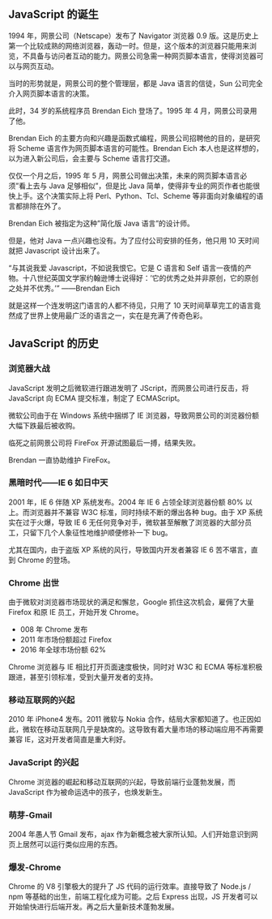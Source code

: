 ## JavaScript 的诞生

1994 年，网景公司（Netscape）发布了 Navigator 浏览器 0.9 版。这是历史上第一个比较成熟的网络浏览器，轰动一时。但是，这个版本的浏览器只能用来浏览，不具备与访问者互动的能力。网景公司急需一种网页脚本语言，使得浏览器可以与网页互动。

当时的形势就是，网景公司的整个管理层，都是 Java 语言的信徒，Sun 公司完全介入网页脚本语言的决策。

此时，34 岁的系统程序员 Brendan Eich 登场了。1995 年 4 月，网景公司录用了他。

Brendan Eich 的主要方向和兴趣是函数式编程，网景公司招聘他的目的，是研究将 Scheme 语言作为网页脚本语言的可能性。Brendan Eich 本人也是这样想的，以为进入新公司后，会主要与 Scheme 语言打交道。

仅仅一个月之后，1995 年 5 月，网景公司做出决策，未来的网页脚本语言必须”看上去与 Java 足够相似”，但是比 Java 简单，使得非专业的网页作者也能很快上手。这个决策实际上将 Perl、Python、Tcl、Scheme 等非面向对象编程的语言都排除在外了。

Brendan Eich 被指定为这种”简化版 Java 语言”的设计师。

但是，他对 Java 一点兴趣也没有。为了应付公司安排的任务，他只用 10 天时间就把 Javascript 设计出来了。

“与其说我爱 Javascript，不如说我恨它。它是 C 语言和 Self 语言一夜情的产物。十八世纪英国文学家约翰逊博士说得好：’它的优秀之处并非原创，它的原创之处并不优秀。’” ——Brendan Eich

就是这样一个连发明这门语言的人都不待见，只用了 10 天时间草草完工的语言竟然成了世界上使用最广泛的语言之一，实在是充满了传奇色彩。

## JavaScript 的历史

### 浏览器大战

JavaScript 发明之后微软进行跟进发明了 JScript，而网景公司进行反击，将 JavaScript 向 ECMA 提交标准，制定了 ECMAScript。

微软公司由于在 Windows 系统中捆绑了 IE 浏览器，导致网景公司的浏览器份额大幅下跌最后被收购。

临死之前网景公司将 FireFox 开源试图最后一搏，结果失败。

Brendan 一直协助维护 FireFox。

### 黑暗时代——IE 6 如日中天

2001 年，IE 6 伴随 XP 系统发布。2004 年 IE 6 占领全球浏览器份额 80% 以上。而浏览器并不兼容 W3C 标准，同时持续不断的爆出各种 bug。由于 XP 系统实在过于火爆，导致 IE 6 无任何竞争对手，微软甚至解散了浏览器的大部分员工，只留下几个人象征性地维护顺便修补一下 bug。

尤其在国内，由于盗版 XP 系统的风行，导致国内开发者兼容 IE 6 苦不堪言，直到 Chrome 的登场。

### Chrome 出世

由于微软对浏览器市场现状的满足和懈怠，Google 抓住这次机会，雇佣了大量 Firefox 和原 IE 员工，开始开发 Chrome。

- 008 年 Chrome 发布
- 2011 年市场份额超过 Firefox
- 2016 年全球市场份额 62%

Chrome 浏览器与 IE 相比打开页面速度极快，同时对 W3C 和 ECMA 等标准积极跟进，甚至引领标准，受到大量开发者的支持。

### 移动互联网的兴起

2010 年 iPhone4 发布。2011 微软与 Nokia 合作，结局大家都知道了。也正因如此，微软在移动互联网几乎是缺席的。这导致有着大量市场的移动端应用不再需要兼容 IE，这对开发者简直是重大利好。

### JavaScript 的兴起

Chrome 浏览器的崛起和移动互联网的兴起，导致前端行业蓬勃发展，而 JavaScript 作为被命运选中的孩子，也焕发新生。

### 萌芽-Gmail

2004 年愚人节 Gmail 发布，ajax 作为新概念被大家所认知。人们开始意识到网页上居然可以运行类似应用的东西。

### 爆发-Chrome

Chrome 的 V8 引擎极大的提升了 JS 代码的运行效率。直接导致了 Node.js / npm 等基础的出生，前端工程化成为可能。之后 Express 出现，JS 开发者可以开始愉快进行后端开发。再之后大量新技术蓬勃发展。
